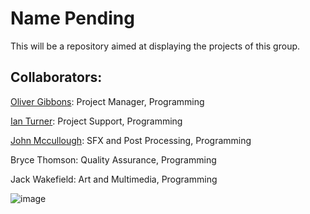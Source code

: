 # Name Pending
This will be a repository aimed at displaying the projects of this group. 
## Collaborators: 

[Oliver Gibbons](https://github.com/OliverGibbons1): Project Manager, Programming

[Ian Turner](https://github.com/Ian-Turner4): Project Support, Programming

[John Mccullough](https://github.com/jemrules): SFX and Post Processing, Programming

Bryce Thomson: Quality Assurance, Programming

Jack Wakefield: Art and Multimedia, Programming




![image]([https://github.com/OliverGibbons1/APCompPro24Group/blob/main/images/ClassDiagram.png])
